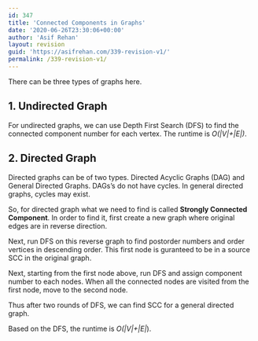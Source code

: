 ```yaml
---
id: 347
title: 'Connected Components in Graphs'
date: '2020-06-26T23:30:06+00:00'
author: 'Asif Rehan'
layout: revision
guid: 'https://asifrehan.com/339-revision-v1/'
permalink: /339-revision-v1/
---
```


There can be three types of graphs here.

## 1. Undirected Graph

For undirected graphs, we can use Depth First Search (DFS) to find the connected component number for each vertex. The runtime is *O(|V|+|E|)*.

## 2. Directed Graph

Directed graphs can be of two types. Directed Acyclic Graphs (DAG) and General Directed Graphs. DAGs’s do not have cycles. In general directed graphs, cycles may exist.

So, for directed graph what we need to find is called **Strongly Connected Component**. In order to find it, first create a new graph where original edges are in reverse direction.

Next, run DFS on this reverse graph to find postorder numbers and order vertices in descending order. This first node is guranteed to be in a source SCC in the original graph.  
  
Next, starting from the first node above, run DFS and assign component number to each nodes. When all the connected nodes are visited from the first node, move to the second node.

Thus after two rounds of DFS, we can find SCC for a general directed graph.

Based on the DFS, the runtime is *O(|V|+|E|*).